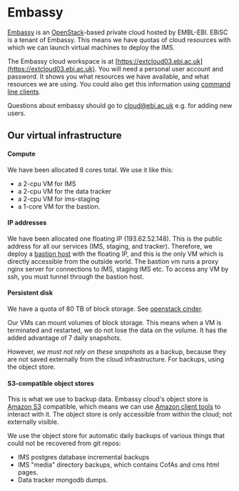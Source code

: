 Embassy
=======

[Embassy](http://www.embassycloud.org/) is an [OpenStack](https://www.openstack.org/)-based private cloud hosted by EMBL-EBI. 
EBiSC is a tenant of Embassy. This means we have quotas of cloud resources with which we can launch virtual machines to deploy the IMS.

The Embassy cloud workspace is at [https://extcloud03.ebi.ac.uk](https://extcloud03.ebi.ac.uk). You will need a personal user account and password.
It shows you what resources we have available, and what resources we are using. You could also get this information using [command line clients](http://docs.openstack.org/user-guide/cli.html).

Questions about embassy should go to cloud@ebi.ac.uk e.g. for adding new users.

Our virtual infrastructure
--------------------------

#### Compute

We have been allocated 8 cores total.  We use it like this:

* a 2-cpu VM for IMS
* a 2-cpu VM for the data tracker
* a 2-cpu VM for ims-staging
* a 1-core VM for the bastion.

#### IP addresses

We have been allocated one floating IP (193.62.52.148). This is the public address for all our services (IMS, staging, and tracker).
Therefore, we deploy a [bastion host](https://en.wikipedia.org/wiki/Bastion_host) with the floating IP, and this is
the only VM which is directly accessible from the outside world.
The bastion vm runs a proxy nginx server for connections to IMS, staging IMS etc.
To access any VM by ssh, you must tunnel through the bastion host.

#### Persistent disk

We have a quota of 80 TB of block storage. See [openstack cinder](https://en.wikipedia.org/wiki/OpenStack#Block_Storage_.28Cinder.29).

Our VMs can mount volumes of block storage.  This means when a VM is terminated and restarted, we do not lose the data on the volume.
It has the added advantage of 7 daily snapshots.

However, *we must not rely on these snapshots* as a backup, because they are not saved externally from the cloud infrastructure. For backups, using the object store.

#### S3-compatible object stores

This is what we use to backup data. Embassy cloud's object store is [Amazon S3](https://en.wikipedia.org/wiki/Amazon_S3) compatible, which means we can use [Amazon client tools](http://docs.aws.amazon.com/cli/latest/reference/s3/) to interact with it.
The object store is only accessible from within the cloud; not externally visible.

We use the object store for automatic daily backups of various things that could not be recovered from git repos:

* IMS postgres database incremental backups
* IMS "media" directory backups, which contains CofAs and cms html pages.
* Data tracker mongodb dumps.


